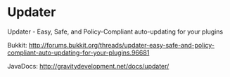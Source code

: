 Updater
=============
Updater - Easy, Safe, and Policy-Compliant auto-updating for your plugins

Bukkit: http://forums.bukkit.org/threads/updater-easy-safe-and-policy-compliant-auto-updating-for-your-plugins.96681

JavaDocs: http://gravitydevelopment.net/docs/updater/
